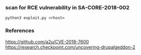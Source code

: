 ### scan for RCE vulnerability in SA-CORE-2018-002
```
python3 exploit.py <rhost>
```

### References
https://github.com/a2u/CVE-2018-7600  
https://research.checkpoint.com/uncovering-drupalgeddon-2  

